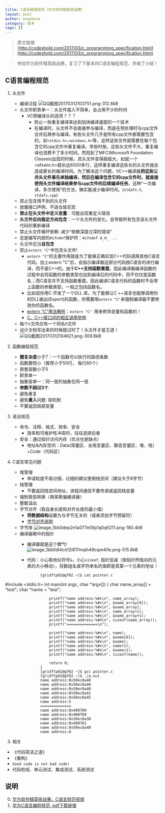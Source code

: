 ```yaml
---
title: C语言编程规范（华为软件精英挑战赛）
layout: post
author: onephone
category: 技术
tags: []
---
```

> 原文链接: [http://codeshold.com/2017/03/c_programming_specification.html](http://codeshold.com/2017/03/c_programming_specification.html)  


> 参加华为软件精英挑战赛，复习了下基本的C语言编程规范，并做了小结！


## C语言编程规范

1. 头文件
    - 编译过程
        ![QQ截图20170312103751.png-312.8kB][1]
    - 头文件职责单一：头文件插入不简单，会占用不少的时间
        - VC预编译头的选项？？？
            - 防止一些重复编译来达到加快编译速度的一个技术
            - 在编译时，头文件不会直接参与编译，而是在预处理时与cpp文件合并后再参与编译。有些头文件几乎是所有cpp文件都需要包含的，如`<stdio.h>`,`<windows.h>`等，这样这些文件就需要在每个包含它的cpp文件中重复编译。早些时候，这些头文件不大，重复编译也浪费不了多少时间。然而到了MFC(Microsoft Foundation Classes)出现的时候，其头文件变得超级大，如就一个<afxwin.h>就长达6000多行，这样重复编译这些长的头文件就会造成更长的编译时间。为了解决这个问题，VC++编译器**把这些公共头文件事先单独编译，然后在编译包含它的cpp文件时，就直接使用头文件编译结果参与cpp文件的后续编译任务**。这种“一次编译，多次使用”的方法，确实能减少编译时间。(`stdafx.h`, `stdafx.cpp`)
    - 禁止包含用不到的头文件
    - 放置接口声明、不适合放实现
    - **禁止在头文件中定义变量**：可能出现重定义错误
    - **头文件应向稳定方向包含**：一个头文件的变化，会导致所有包含该头文件代码的重新编译
    - 禁止头文件循环依赖: 减少“依赖深度过深的错误”
    - 总是编写内部的`#ifndef`保护符：`#ifndef A_H_ ...`
    - 头文件应当**自包含**
    - 禁止`extern "C"`中包含头文件!
        - `extern "C"`的主要作用就是为了能够正确实现C++代码调用其他C语言代码。加上extern "C"后，会指示编译器这部分代码按C语言的进行编译，而不是C++的。由于**C++支持函数重载**，因此编译器编译函数的过程中会将函数的参数类型也加到编译后的代码中，而不仅仅是函数名；而C语言并不支持函数重载，因此编译C语言代码的函数时不会带上函数的参数类型，一般之包括函数名。
        - 比如说你用C 开发了一个DLL 库，为了能够让C ++语言也能够调用你的DLL输出(Export)的函数，你需要用`extern "C"`来强制编译器不要修改你的函数名。
        - [extern "C"用法解析][2]：`extern "C" `用来修饰变量和函数的！
        - [C、C++接口间的相互调用举例][3]
    - 每个c文件应有一个同名h文件
    - 设计文档写出来的时候就过时了！头文件才是王道！
    ![QQ截图20170312104621.png-309.8kB][4]
    
1. 函数编程规范
    - **圈复杂度**小于7：一个函数可以执行的路径条数
    - 函数要短小（推荐小于50行， 每行80个）
    - 嵌套层数小于5
    - 职责单一
    - 抽象层单一：同一层的抽象在同一层
    - **参数不超过3个**
    - 避免重复
    - 避免**重入**问题: 锁机制
    - 不要返回局部变量
2. 语法规范
    - 命令、注释、格式、效率、安全
        - 效率和可维护性冲突时，往往选择后者
    - 安全：通过指针访问内存（优点也是缺点）
        - 地址&内存空间：Data(常量区、全局变量区、静态变量区、堆、栈）+Code（代码区）
3. C语言常见问题
    - 堆管理
        - 申请粒度不易过细，过细的建议使用栈空间（建议大于8字节）
    - 栈管理
        - 不要返回栈空间地址，进程间通信不要传递或返回栈变量
    - 强制类型转换（用来欺骗编译器）
    - 整数溢出
    - 字节对齐（取自身长度和对齐长度的最小值）
        - **将数据结构**设置为与字节无关的（或者添加字节预留符）
        - [字节对齐说明][5]
    - 字节序
        ![image_1bb0dep2n1a077e0tlp1q0qfi211.png-180.4kB][6]
    - 编译器眼中的指针
        - 编译器就是这个脾气!
            ![image_1bb0dl4ce12i817mqih49cqm4i1e.png-515.8kB][7]
        - 代码：小心取地址符号`&`，小心`sizeof`, 指针加减（按指针所指向的元素的大小移动），将数组名或字符串名的值即是其第一个元素的地址！

                    [gridftp02@gf02 ~]$ cat pointer.c 
#include <stdio.h>
                    int main(int argc, char *argv[])
                    {
                        char name_array[] = "test";
                        char *name = "test";
                        
                        printf("name address:%#x\n", name_array);
                        printf("name address:%#x\n", &name_array[0]);
                        printf("name address:%#x\n", &name_array);
                        printf("name address:%#x\n", name_array+1);
                        printf("name address:%#x\n", &name_array+1);
                        printf("name address:%#d\n", sizeof(name_array));
                        printf("==============\n");
                        
                        printf("name address:%#x\n", name);
                        printf("name address:%#x\n", &name[0]);
                        printf("name address:%#x\n", &name);
                        printf("name address:%#x\n", name+1);
                        printf("name address:%#x\n", &name+1);
                        printf("name address:%#d\n", sizeof(name));
                        
                        return 0;
                    }
                    [gridftp02@gf02 ~]$ gcc pointer.c 
                    [gridftp02@gf02 ~]$ ./a.out 
                    name address:0x50ec0a40
                    name address:0x50ec0a40
                    name address:0x50ec0a40
                    name address:0x50ec0a41
                    name address:0x50ec0a45
                    name address:5
                    ==============
                    name address:0x400760
                    name address:0x400760
                    name address:0x50ec0a38
                    name address:0x400761
                    name address:0x50ec0a40
                    name address:8


3. 相关
- 《代码简洁之道》
- 《重构》
- `Good code is not bad code!`
- 代码检视、单元测试、集成测试、系统测试


## 说明
0. [华为软件精英挑战赛，C语言规范视频][8]
1. [华为C语言编程规范, pdf下载链接][9]


  [1]: http://static.zybuluo.com/wuzhimang/780vktvfr3omvf1umwucgh8e/QQ%E6%88%AA%E5%9B%BE20170312103751.png
  [2]: http://www.jianshu.com/p/5d2eeeb93590
  [3]: http://blog.csdn.net/lincoln_2012/article/details/50801080
  [4]: http://static.zybuluo.com/wuzhimang/ksd8eakge47kwrrav0vohtl9/QQ%E6%88%AA%E5%9B%BE20170312104621.png
  [5]: http://blog.csdn.net/21aspnet/article/details/6729724#comments
  [6]: http://static.zybuluo.com/wuzhimang/7zy52n1xml94txde8s7b2lc4/image_1bb0dep2n1a077e0tlp1q0qfi211.png
  [7]: http://static.zybuluo.com/wuzhimang/4c1ab263agvswn13vry0t90c/image_1bb0dl4ce12i817mqih49cqm4i1e.png
  [8]: http://codecraft.huawei.com/home/SoftBooks
  [9]: http://download.csdn.net/download/r77683962/5065107
